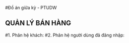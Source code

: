 #Đồ án giữa kỳ - PTUDW
## QUẢN LÝ BÁN HÀNG 
#1. Phân hệ khách:
#2. Phân hệ người dùng đã đăng nhập:
